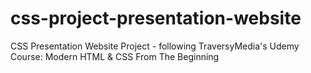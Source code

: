 # css-project-presentation-website
CSS Presentation Website Project - following TraversyMedia's Udemy Course: Modern HTML &amp; CSS From The Beginning
